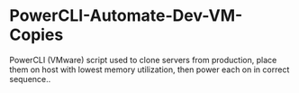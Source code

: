 # PowerCLI-Automate-Dev-VM-Copies
PowerCLI (VMware) script used to clone servers from production, place them on host with lowest memory utilization, then power each on in correct sequence..
